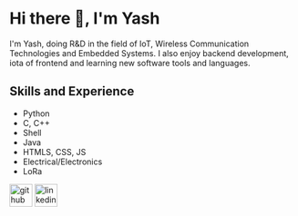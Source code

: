 # Hi there 👋, I'm Yash
I'm Yash, doing R&D in the field of IoT, Wireless Communication Technologies and Embedded Systems. I also enjoy backend development, iota of frontend and learning new software tools and languages.

## Skills and Experience
* Python
* C, C++
* Shell
* Java
* HTMLS, CSS, JS
* Electrical/Electronics
* LoRa


[<img src='https://cdn.jsdelivr.net/npm/simple-icons@3.0.1/icons/github.svg' alt='github' height='40'>](https://github.com/yashfafola)  [<img src='https://cdn.jsdelivr.net/npm/simple-icons@3.0.1/icons/linkedin.svg' alt='linkedin' height='40'>](https://www.linkedin.com/in/yashfafolawala/)  

<!--
**yashfafola/yashfafola** is a ✨ _special_ ✨ repository because its `README.md` (this file) appears on your GitHub profile.

Here are some ideas to get you started:

- 🔭 I’m currently working on ...
- 🌱 I’m currently learning ...
- 👯 I’m looking to collaborate on ...
- 🤔 I’m looking for help with ...
- 💬 Ask me about ...
- 📫 How to reach me: ...
- 😄 Pronouns: ...
- ⚡ Fun fact: ...
-->
